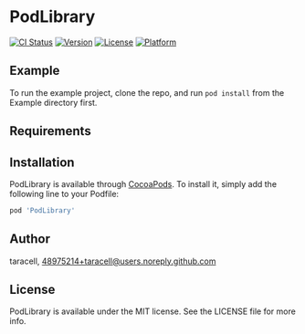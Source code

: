 # PodLibrary

[![CI Status](https://img.shields.io/travis/taracell/PodLibrary.svg?style=flat)](https://travis-ci.org/taracell/PodLibrary)
[![Version](https://img.shields.io/cocoapods/v/PodLibrary.svg?style=flat)](https://cocoapods.org/pods/PodLibrary)
[![License](https://img.shields.io/cocoapods/l/PodLibrary.svg?style=flat)](https://cocoapods.org/pods/PodLibrary)
[![Platform](https://img.shields.io/cocoapods/p/PodLibrary.svg?style=flat)](https://cocoapods.org/pods/PodLibrary)

## Example

To run the example project, clone the repo, and run `pod install` from the Example directory first.

## Requirements

## Installation

PodLibrary is available through [CocoaPods](https://cocoapods.org). To install
it, simply add the following line to your Podfile:

```ruby
pod 'PodLibrary'
```

## Author

taracell, 48975214+taracell@users.noreply.github.com

## License

PodLibrary is available under the MIT license. See the LICENSE file for more info.
